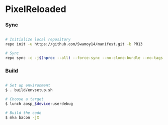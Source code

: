 # PixelReloaded #

### Sync ###

```bash

# Initialize local repository
repo init -u https://github.com/Swamoy14/manifest.git -b PR13

# Sync
repo sync -c -j$(nproc --all) --force-sync --no-clone-bundle --no-tags
```

### Build ###

```bash

# Set up environment
$ . build/envsetup.sh

# Choose a target
$ lunch aosp_$device-userdebug

# Build the code
$ mka bacon -jX
```
